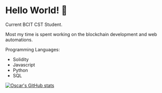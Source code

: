 # Hello World! 👋

Current BCIT CST Student.

Most my time is spent working on the blockchain development and web automations.

Programming Languages:
- Solidity
- Javascript
- Python
- SQL


[![Oscar's GitHub stats](https://github-readme-stats.vercel.app/api?username=o-scarzhu&show_icons=true&theme=tokyonight)](https://github.com/anuraghazra/github-readme-stats)
